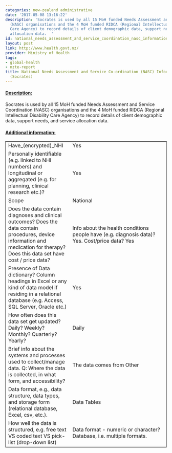 ```yaml
---
categories: new-zealand administrative
date: '2017-05-08 13:16:22'
description: 'Socrates is used by all 15 MoH funded Needs Assessment and Service Coordination
  (NASC) organisations and the 4 MoH funded RIDCA (Regional Intellectual Disability
  Care Agency) to record details of client demographic data, support needs, and service
  allocation data.  '
id: national_needs_assessment_and_service_coordination_nasc_information_system_socrates
layout: post
link: http://www.health.govt.nz/
provider: Ministry of Health
tags:
- global-health
- nzte-report
title: National Needs Assessment and Service Co-ordination (NASC) Information System
  (Socrates)
---
```



 <h4> <u>Description:</u> </h4>
Socrates is used by all 15 MoH funded Needs Assessment and Service Coordination (NASC) organisations and the 4 MoH funded RIDCA (Regional Intellectual Disability Care Agency) to record details of client demographic data, support needs, and service allocation data.  
 <h4> <u>Additional information:</u> </h4>
 <table style="border: 1px solid">
 <tr> <td width="40%">Have_(encrypted)_NHI</td> <td>Yes</td> </tr>
 <tr> <td width="40%">Personally identifiable (e.g. linked to NHI numbers) and longitudinal or aggregated (e.g. for planning, clinical research etc.)?</td> <td>Yes</td> </tr>
 <tr> <td width="40%">Scope</td> <td>National</td> </tr>
 <tr> <td width="40%">Does the data contain diagnoses and clinical outcomes?
Does the data contain procedures, device information and medication for therapy?
Does this data set have cost / price data?</td> <td>Info about the health conditions people have (e.g. diagnosis data)? Yes. Cost/price data? Yes</td> </tr>
 <tr> <td width="40%">Presence of Data dictionary? Column headings in Excel or any kind of data model if residing in a relational database (e.g. Access, SQL Server, Oracle etc.) </td> <td>Yes</td> </tr>
 <tr> <td width="40%">How often does this data set get updated? Daily? Weekly? Monthly? Quarterly? Yearly?</td> <td>Daily</td> </tr>
 <tr> <td width="40%">Brief info about the systems and processes used to collect/manage data. Q: Where the data is collected, in what form, and accessibility?</td> <td>The data comes from Other</td> </tr>
 <tr> <td width="40%">Data format, e.g., data structure, data types, and storage form (relational database, Excel, csv, etc.).</td> <td>Data Tables</td> </tr>
 <tr> <td width="40%">How well the data is structured, e.g. free text VS coded text VS pick-list (drop-down list)</td> <td>Data format - numeric or character? Database, i.e. multiple formats.</td> </tr>
 </table>